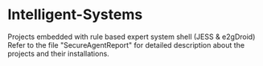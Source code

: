 # Intelligent-Systems
Projects embedded with rule based expert system shell (JESS &amp; e2gDroid)
Refer to the file "SecureAgentReport" for detailed description about the projects and their installations.
